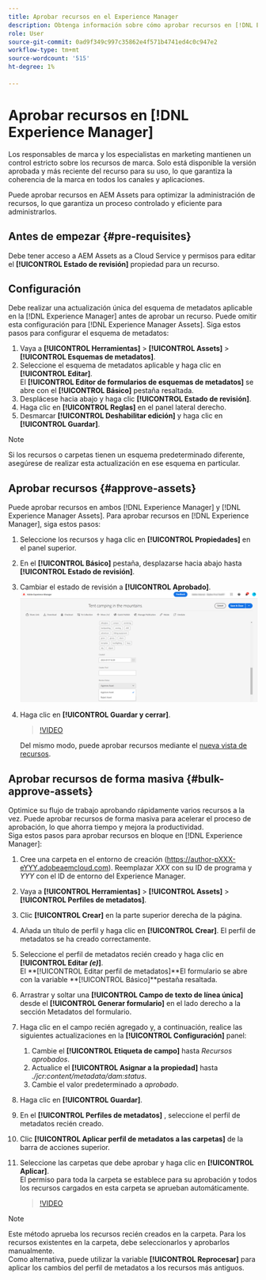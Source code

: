 ```yaml
---
title: Aprobar recursos en el Experience Manager
description: Obtenga información sobre cómo aprobar recursos en [!DNL Experience Manager].
role: User
source-git-commit: 0ad9f349c997c35862e4f571b4741ed4c0c947e2
workflow-type: tm+mt
source-wordcount: '515'
ht-degree: 1%

---
```


# Aprobar recursos en [!DNL Experience Manager]

Los responsables de marca y los especialistas en marketing mantienen un control estricto sobre los recursos de marca. Solo está disponible la versión aprobada y más reciente del recurso para su uso, lo que garantiza la coherencia de la marca en todos los canales y aplicaciones.

Puede aprobar recursos en AEM Assets para optimizar la administración de recursos, lo que garantiza un proceso controlado y eficiente para administrarlos.

## Antes de empezar {#pre-requisites}

Debe tener acceso a AEM Assets as a Cloud Service y permisos para editar el **[!UICONTROL Estado de revisión]** propiedad para un recurso.

## Configuración

Debe realizar una actualización única del esquema de metadatos aplicable en la [!DNL Experience Manager] antes de aprobar un recurso. Puede omitir esta configuración para [!DNL Experience Manager Assets]. Siga estos pasos para configurar el esquema de metadatos:

1. Vaya a **[!UICONTROL Herramientas]** > **[!UICONTROL Assets]** > **[!UICONTROL Esquemas de metadatos]**.
1. Seleccione el esquema de metadatos aplicable y haga clic en **[!UICONTROL Editar]**. <br>El **[!UICONTROL Editor de formularios de esquemas de metadatos]** se abre con el **[!UICONTROL Básico]** pestaña resaltada.
1. Desplácese hacia abajo y haga clic **[!UICONTROL Estado de revisión]**.
1. Haga clic en **[!UICONTROL Reglas]** en el panel lateral derecho.
1. Desmarcar **[!UICONTROL Deshabilitar edición]** y haga clic en **[!UICONTROL Guardar]**.

>[!NOTE]
>
>Si los recursos o carpetas tienen un esquema predeterminado diferente, asegúrese de realizar esta actualización en ese esquema en particular.

## Aprobar recursos {#approve-assets}

Puede aprobar recursos en ambos [!DNL Experience Manager] y [!DNL Experience Manager Assets]. Para aprobar recursos en [!DNL Experience Manager], siga estos pasos:

1. Seleccione los recursos y haga clic en **[!UICONTROL Propiedades]** en el panel superior.
1. En el **[!UICONTROL Básico]** pestaña, desplazarse hacia abajo hasta **[!UICONTROL Estado de revisión]**.
1. Cambiar el estado de revisión a **[!UICONTROL Aprobado]**.
   ![imagen](/help/assets/assets/approve-old-ui.png)
1. Haga clic en **[!UICONTROL Guardar y cerrar]**.

   >[!VIDEO](https://video.tv.adobe.com/v/3427430)

   Del mismo modo, puede aprobar recursos mediante el [nueva vista de recursos](https://experienceleague.adobe.com/docs/experience-manager-assets-essentials/help/manage-organize.html?lang=en#manage-asset-status).

## Aprobar recursos de forma masiva {#bulk-approve-assets}

Optimice su flujo de trabajo aprobando rápidamente varios recursos a la vez. Puede aprobar recursos de forma masiva para acelerar el proceso de aprobación, lo que ahorra tiempo y mejora la productividad.
<br>Siga estos pasos para aprobar recursos en bloque en [!DNL Experience Manager]:

1. Cree una carpeta en el entorno de creación (https://author-pXXX-eYYY.adobeaemcloud.com). Reemplazar _XXX_ con su ID de programa y _YYY_ con el ID de entorno del Experience Manager.
1. Vaya a **[!UICONTROL Herramientas]** > **[!UICONTROL Assets]** > **[!UICONTROL Perfiles de metadatos]**.
1. Clic **[!UICONTROL Crear]** en la parte superior derecha de la página.
1. Añada un título de perfil y haga clic en **[!UICONTROL Crear]**. El perfil de metadatos se ha creado correctamente.
1. Seleccione el perfil de metadatos recién creado y haga clic en **[!UICONTROL Editar _(e)_]**. <br>El **[!UICONTROL Editar perfil de metadatos]**El formulario se abre con la variable **[!UICONTROL Básico]**pestaña resaltada.
1. Arrastrar y soltar una **[!UICONTROL Campo de texto de línea única]** desde el **[!UICONTROL Generar formulario]** en el lado derecho a la sección Metadatos del formulario.
1. Haga clic en el campo recién agregado y, a continuación, realice las siguientes actualizaciones en la **[!UICONTROL Configuración]** panel:
   1. Cambie el **[!UICONTROL Etiqueta de campo]** hasta _Recursos aprobados_.
   1. Actualice el **[!UICONTROL Asignar a la propiedad]** hasta _./jcr:content/metadata/dam:status_.
   1. Cambie el valor predeterminado a _aprobado_.

1. Haga clic en **[!UICONTROL Guardar]**.
1. En el **[!UICONTROL Perfiles de metadatos]** , seleccione el perfil de metadatos recién creado.
1. Clic **[!UICONTROL Aplicar perfil de metadatos a las carpetas]** de la barra de acciones superior.
1. Seleccione las carpetas que debe aprobar y haga clic en **[!UICONTROL Aplicar]**.
   <br> El permiso para toda la carpeta se establece para su aprobación y todos los recursos cargados en esta carpeta se aprueban automáticamente.

   >[!VIDEO](https://video.tv.adobe.com/v/3427431)

>[!NOTE]
> 
>Este método aprueba los recursos recién creados en la carpeta. Para los recursos existentes en la carpeta, debe seleccionarlos y aprobarlos manualmente. <br> Como alternativa, puede utilizar la variable **[!UICONTROL Reprocesar]** para aplicar los cambios del perfil de metadatos a los recursos más antiguos.
